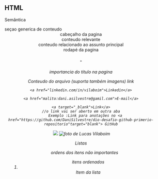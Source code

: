 ## HTML 

Semântica

<section> seçao generica de conteudo


<header> cabeçalho da pagina

<article> conteudo relevante

<aside> conteudo relacionado ao assunto principal

<footer> rodapé da pagina

<h1>-<h6> importancia do titulo na pagina

<p> Conteudo do arquivo (suporta também imagens)
<a> link </a>    

    <a href="linkedin.com/in/vilaboim">Linkedin</a>
    
    <a href="malito:dani.asilvestre@gamil.com">E-mail</a>
        
    <a target="_blank">Link</a>
    //o link vai ser aberto em outra aba
        Exemplo :Link para anotações no <a href="https://github.com/DaniSilvestre/dio-desafio-github-primerio-repositorio"target="blank"> GitHub
        
        
<img>

<img src="imag/avatar.jpg">

<img alt="foto de Lucas Vilaboim">



Listas 

<ul> ordens dos itens não importantes
<ol> itens ordenados
    <li></li> Item da lista





